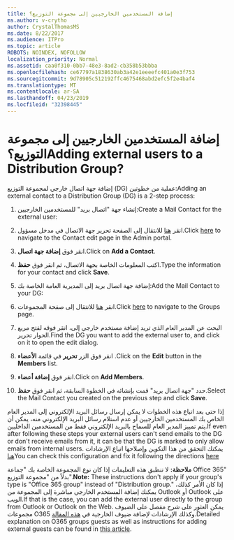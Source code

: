 ```yaml
---
title: إضافة المستخدمين الخارجيين إلى مجموعة التوزيع؟
ms.author: v-crytho
author: CrystalThomasMS
ms.date: 8/22/2017
ms.audience: ITPro
ms.topic: article
ROBOTS: NOINDEX, NOFOLLOW
localization_priority: Normal
ms.assetid: caa0f310-0bb7-48e3-8ad2-cb358b53bbba
ms.openlocfilehash: ce67797a1838630ab3a42e1eeeefc401a0e3f753
ms.sourcegitcommit: 9d78905c512192ffc4675468abd2efc5f2e4baf4
ms.translationtype: MT
ms.contentlocale: ar-SA
ms.lasthandoff: 04/23/2019
ms.locfileid: "32398445"
---
```

# <a name="adding-external-users-to-a-distribution-group"></a><span data-ttu-id="b74a5-102">إضافة المستخدمين الخارجيين إلى مجموعة التوزيع؟</span><span class="sxs-lookup"><span data-stu-id="b74a5-102">Adding external users to a Distribution Group?</span></span>

<span data-ttu-id="b74a5-103">إضافة جهة اتصال خارجي لمجموعة التوزيع (DG) عملية من خطوتين:</span><span class="sxs-lookup"><span data-stu-id="b74a5-103">Adding an external contact to a Distribution Group (DG) is a 2-step process:</span></span>
  
1. <span data-ttu-id="b74a5-104">إنشاء جهة "اتصال بريد" للمستخدمين الخارجيين:</span><span class="sxs-lookup"><span data-stu-id="b74a5-104">Create a Mail Contact for the external user:</span></span>
    
1. <span data-ttu-id="b74a5-105">انقر [هنا](https://admin.microsoft.com/adminportal/home#/Contact) للانتقال إلى الصفحة تحرير جهة الاتصال في مدخل مسؤول.</span><span class="sxs-lookup"><span data-stu-id="b74a5-105">Click [here](https://admin.microsoft.com/adminportal/home#/Contact) to navigate to the Contact edit page in the Admin portal.</span></span> 
    
2. <span data-ttu-id="b74a5-106">انقر فوق **إضافة جهة اتصال**.</span><span class="sxs-lookup"><span data-stu-id="b74a5-106">Click on **Add a Contact**.</span></span>
    
3. <span data-ttu-id="b74a5-107">اكتب المعلومات الخاصة بجهة الاتصال، ثم انقر فوق **حفظ**.</span><span class="sxs-lookup"><span data-stu-id="b74a5-107">Type the information for your contact and click **Save**.</span></span>
    
2. <span data-ttu-id="b74a5-108">إضافة جهة اتصال بريد إلى المديرية العامة الخاصة بك:</span><span class="sxs-lookup"><span data-stu-id="b74a5-108">Add the Mail Contact to your DG:</span></span>
    
1. <span data-ttu-id="b74a5-109">انقر [هنا](https://admin.microsoft.com/adminportal/home#/groups) للانتقال إلى صفحة المجموعات.</span><span class="sxs-lookup"><span data-stu-id="b74a5-109">Click [here](https://admin.microsoft.com/adminportal/home#/groups) to navigate to the Groups page.</span></span> 
    
2. <span data-ttu-id="b74a5-110">البحث عن المدير العام الذي تريد إضافة مستخدم خارجي إلى، انقر فوقه لفتح مربع الحوار تحرير.</span><span class="sxs-lookup"><span data-stu-id="b74a5-110">Find the DG you want to add the external user to, and click on it to open the edit dialog.</span></span>
    
3. <span data-ttu-id="b74a5-111">انقر فوق الزر **تحرير** في قائمة **الأعضاء** .</span><span class="sxs-lookup"><span data-stu-id="b74a5-111">Click on the **Edit** button in the **Members** list.</span></span> 
    
4. <span data-ttu-id="b74a5-112">انقر فوق **إضافة أعضاء**.</span><span class="sxs-lookup"><span data-stu-id="b74a5-112">Click on **Add Members**.</span></span>
    
5. <span data-ttu-id="b74a5-113">حدد "جهة اتصال بريد" قمت بإنشائه في الخطوة السابقة، ثم انقر فوق **حفظ**.</span><span class="sxs-lookup"><span data-stu-id="b74a5-113">Select the Mail Contact you created on the previous step and click **Save**.</span></span>
    
<span data-ttu-id="b74a5-114">إذا حتى بعد اتباع هذه الخطوات لا يمكن إرسال رسائل البريد الإلكتروني إلى المدير العام الخاص بك المستخدمين الخارجيين أو عدم استلام رسائل البريد الإلكتروني منه، يمكن أن يتم تمييز المدير العام للسماح بالبريد الإلكتروني فقط من المستخدمين الداخليين.</span><span class="sxs-lookup"><span data-stu-id="b74a5-114">If even after following these steps your external users can't send emails to the DG or don't receive emails from it, it can be that the DG is marked to only allow emails from internal users.</span></span> <span data-ttu-id="b74a5-115">يمكنك التحقق من هذا التكوين وإصلاحها اتباع الإرشادات [هنا](https://support.office.com/article/Fix-email-delivery-issues-for-error-code-5-7-133-in-Office-365-991abc19-7756-438f-abcb-39f69b80f284.aspx)</span><span class="sxs-lookup"><span data-stu-id="b74a5-115">You can check this configuration and fix it following the directions [here](https://support.office.com/article/Fix-email-delivery-issues-for-error-code-5-7-133-in-Office-365-991abc19-7756-438f-abcb-39f69b80f284.aspx)</span></span>
  
 <span data-ttu-id="b74a5-116">**ملاحظة:** لا تنطبق هذه التعليمات إذا كان نوع المجموعة الخاصة بك "جماعة Office 365" بدلاً من "مجموعة التوزيع".</span><span class="sxs-lookup"><span data-stu-id="b74a5-116">**Note:** These instructions don't apply if your group's type is "Office 365 group" instead of "Distribution group."</span></span> <span data-ttu-id="b74a5-117">إذا كان الأمر كذلك، يمكنك إضافة المستخدم الخارجي مباشرة إلى المجموعة من Outlook أو Outlook على الويب.</span><span class="sxs-lookup"><span data-stu-id="b74a5-117">If that is the case, you can add the external user directly to the group from Outlook or Outlook on the Web.</span></span> <span data-ttu-id="b74a5-118">يمكن العثور على شرح مفصل على الضيوف مجموعات O365 وكذلك الإرشادات لإضافة ضيوف الخارجية في [هذه المقالة](https://support.office.com/article/Guest-access-in-Office-365-Groups-bfc7a840-868f-4fd6-a390-f347bf51aff6.aspx).</span><span class="sxs-lookup"><span data-stu-id="b74a5-118">Detailed explanation on O365 groups guests as well as instructions for adding external guests can be found in [this article](https://support.office.com/article/Guest-access-in-Office-365-Groups-bfc7a840-868f-4fd6-a390-f347bf51aff6.aspx).</span></span>
  


